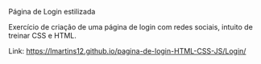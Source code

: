 Página de Login estilizada

Exercício de criação de uma página de login com redes sociais, intuito de treinar CSS e HTML.

Link: https://lmartins12.github.io/pagina-de-login-HTML-CSS-JS/Login/
